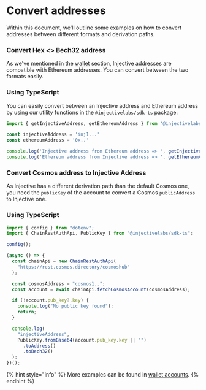 # Convert addresses

Within this document, we'll outline some examples on how to convert addresses between different formats and derivation paths.

### Convert Hex <> Bech32 address

As we've mentioned in the [wallet](../defi/wallet/README.md "mention") section, Injective addresses are compatible with Ethereum addresses. You can convert between the two formats easily.

### Using TypeScript

You can easily convert between an Injective address and Ethereum address by using our utility functions in the `@injectivelabs/sdk-ts` package:

```typescript
import { getInjectiveAddress, getEthereumAddress } from '@injectivelabs/sdk-ts'

const injectiveAddress = 'inj1...'
const ethereumAddress = '0x..'

console.log('Injective address from Ethereum address => ', getInjectiveAddress(ethereumAddress))
console.log('Ethereum address from Injective address => ', getEthereumAddress(injectiveAddress))
```

### **Convert Cosmos address to Injective Address**

As Injective has a different derivation path than the default Cosmos one, you need the `publicKey` of the account to convert a Cosmos `publicAddress` to Injective one.

### Using TypeScript

```typescript
import { config } from "dotenv";
import { ChainRestAuthApi, PublicKey } from "@injectivelabs/sdk-ts";

config();

(async () => {
  const chainApi = new ChainRestAuthApi(
    "https://rest.cosmos.directory/cosmoshub"
  );

  const cosmosAddress = "cosmos1..";
  const account = await chainApi.fetchCosmosAccount(cosmosAddress);

  if (!account.pub_key?.key) {
    console.log("No public key found");
    return;
  }

  console.log(
    "injectiveAddress",
    PublicKey.fromBase64(account.pub_key.key || "")
      .toAddress()
      .toBech32()
  );
})();
```

{% hint style="info" %}
More examples can be found in [wallet accounts](../defi/wallet/accounts.md).
{% endhint %}

